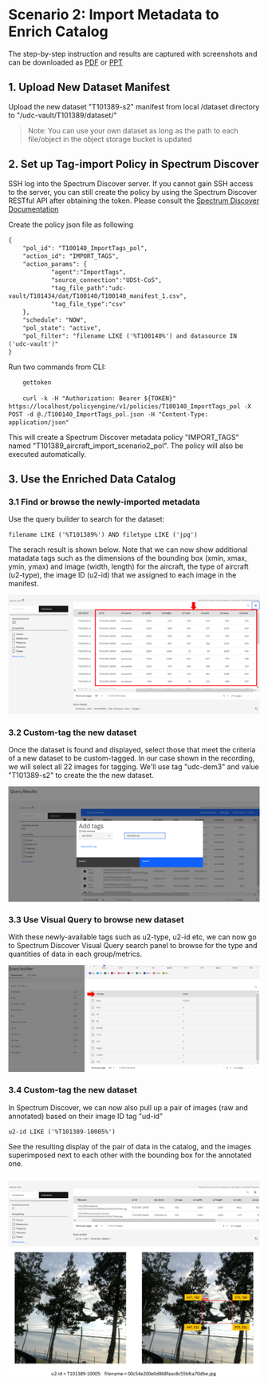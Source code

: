 # Scenario 2: Import Metadata to Enrich Catalog



The step-by-step instruction and results are captured with screenshots and can be downloaded as [PDF](recording/T101389-Scenario2-v20210921.pdf) or [PPT](recording/T101389-Scenario2-v20210921.pptx)



## 1. Upload New Dataset Manifest

Upload the new dataset "T101389-s2" manifest from local /dataset directory to "/udc-vault/T101389/dataset/"

> Note: You can use your own dataset as long as the path to each file/object in the object storage bucket is updated



## 2. Set up Tag-import Policy in Spectrum Discover

SSH log into the Spectrum Discover server. If you cannot gain SSH access to the server, you can still create the policy by using the Spectrum Discover RESTful API after obtaining the token. Please consult the [Spectrum Discover Documentation](https://www.ibm.com/docs/en/spectrum-discover)


Create the policy json file as following

	{
        "pol_id": "T100140_ImportTags_pol",
        "action_id": "IMPORT_TAGS",
        "action_params": {
                "agent":"ImportTags",
                "source_connection":"UDSt-CoS",
                "tag_file_path":"udc-vault/T101434/dat/T100140/T100140_manifest_1.csv",
                "tag_file_type":"csv"
        },
        "schedule": "NOW",
        "pol_state": "active",
        "pol_filter": "filename LIKE ('%T100140%') and datasource IN ('udc-vault')"
	}



Run two commands from CLI:

        gettoken

        curl -k -H "Authorization: Bearer ${TOKEN}" https://localhost/policyengine/v1/policies/T100140_ImportTags_pol -X POST -d @./T100140_ImportTags_pol.json -H "Content-Type: application/json"


This will create a Spectrum Discover metadata policy "IMPORT_TAGS" named "T101389_aircraft_import_scenario2_pol". The policy will also be executed automatically. 




## 3. Use the Enriched Data Catalog


### 3.1 Find or browse the newly-imported metadata 

Use the query builder to search for the dataset: 

    filename LIKE ('%T101389%') AND filetype LIKE ('jpg')


The serach result is shown below. Note that we can now show additional matadata tags such as the dimensions of the bounding box (xmin, xmax, ymin, ymax) and image (width, length) for the aircraft, the type of aircraft (u2-type), the image ID (u2-id) that we assigned to each image in the manifest. 

<img src=recording/T101389-Scenario2-importtagresult.png>


### 3.2 Custom-tag the new dataset

Once the dataset is found and displayed, select those that meet the criteria of a new dataset to be custom-tagged. In our case shown in the recording, we will select all 22 images for tagging. We'll use tag "udc-dem3" and value "T101389-s2" to create the the new dataset. 

<img src=recording/T101389-Scenario2-customtag.png>


### 3.3 Use Visual Query to browse new dataset

With these newly-available tags such as u2-type, u2-id etc, we can now go to Spectrum Discover Visual Query search panel to browse for the type and quantities of data in each group/metrics. 


<img src=recording/T101389-Scenario2-visualsearchtype.png>


### 3.4 Custom-tag the new dataset

In Spectrum Discover, we can now also pull up a pair of images (raw and annotated) based on their image ID tag "ud-id"

    u2-id LIKE ('%T101389-10005%')


See the resulting display of the pair of data in the catalog, and the images superimposed next to each other with the bounding box for the annotated one. 

<img src=recording/T101389-Scenario2-finding-pair-1.png>

<img src=recording/T101389-Scenario2-finding-pair-2.png>
